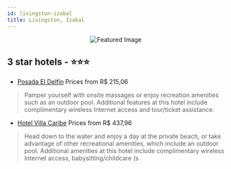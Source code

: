 ```yaml
---
id: livingston-izabal
title: Livingston, Izabal
---
```


<center><img src="https://i.travelapi.com/hotels/32000000/31840000/31835100/31835062/df5a3f27_z.jpg" alt="Featured Image" /></center>


##  3 star hotels - ⭐️⭐️⭐️

-    [Posada El Delfín](https://us.hurb.com/hotels/livingston/posada-el-delfin-JNP-JP531639?cmp=18055) Prices from R$ 215,06
   > Pamper yourself with onsite massages or enjoy recreation amenities such as an outdoor pool. Additional features at this hotel include complimentary wireless Internet access and tour/ticket assistance.
-    [Hotel Villa Caribe](https://us.hurb.com/hotels/livingston/hotel-villa-caribe-JNP-JP404558?cmp=18055) Prices from R$ 437,96
   > Head down to the water and enjoy a day at the private beach, or take advantage of other recreational amenities, which include an outdoor pool. Additional amenities at this hotel include complimentary wireless Internet access, babysitting/childcare (s
